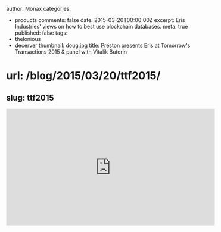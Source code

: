 author: Monax
categories:
- products
comments: false
date: 2015-03-20T00:00:00Z
excerpt: Eris Industries' views on how to best use blockchain databases.
meta: true
published: false
tags:
- thelonious
- decerver
thumbnail: doug.jpg
title: Preston presents Eris at Tomorrow's Transactions 2015 & panel with Vitalik
  Buterin
# url: /blog/2015/03/20/ttf2015/
slug: ttf2015
---

<iframe width="560" height="315" src="https://www.youtube.com/embed/zgkmQ-jQJHk" frameborder="0" allowfullscreen></iframe>
